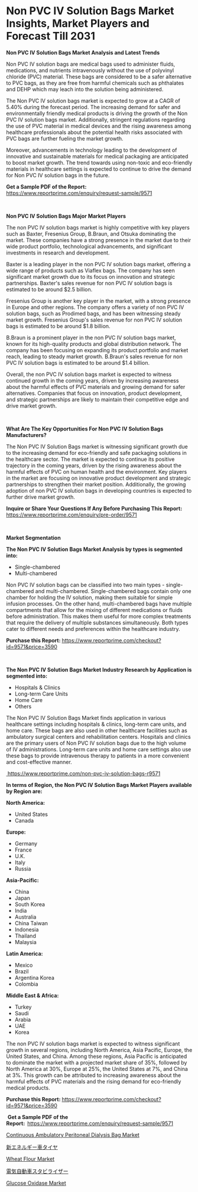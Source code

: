 <p><h1>Non PVC IV Solution Bags Market Insights, Market Players and Forecast Till 2031</h1></p><p><strong>Non PVC IV Solution Bags Market Analysis and Latest Trends</strong></p>
<p><p>Non PVC IV solution bags are medical bags used to administer fluids, medications, and nutrients intravenously without the use of polyvinyl chloride (PVC) material. These bags are considered to be a safer alternative to PVC bags, as they are free from harmful chemicals such as phthalates and DEHP which may leach into the solution being administered.</p><p>The Non PVC IV solution bags market is expected to grow at a CAGR of 5.40% during the forecast period. The increasing demand for safer and environmentally friendly medical products is driving the growth of the Non PVC IV solution bags market. Additionally, stringent regulations regarding the use of PVC material in medical devices and the rising awareness among healthcare professionals about the potential health risks associated with PVC bags are further fueling the market growth.</p><p>Moreover, advancements in technology leading to the development of innovative and sustainable materials for medical packaging are anticipated to boost market growth. The trend towards using non-toxic and eco-friendly materials in healthcare settings is expected to continue to drive the demand for Non PVC IV solution bags in the future.</p></p>
<p><strong>Get a Sample PDF of the Report:&nbsp;</strong> <a href="https://www.reportprime.com/enquiry/request-sample/9571">https://www.reportprime.com/enquiry/request-sample/9571</a></p>
<p>&nbsp;</p>
<p><strong>Non PVC IV Solution Bags Major Market Players</strong></p>
<p><p>The non PVC IV solution bags market is highly competitive with key players such as Baxter, Fresenius Group, B.Braun, and Otsuka dominating the market. These companies have a strong presence in the market due to their wide product portfolio, technological advancements, and significant investments in research and development.</p><p>Baxter is a leading player in the non PVC IV solution bags market, offering a wide range of products such as Viaflex bags. The company has seen significant market growth due to its focus on innovation and strategic partnerships. Baxter's sales revenue for non PVC IV solution bags is estimated to be around $2.5 billion.</p><p>Fresenius Group is another key player in the market, with a strong presence in Europe and other regions. The company offers a variety of non PVC IV solution bags, such as Prodimed bags, and has been witnessing steady market growth. Fresenius Group's sales revenue for non PVC IV solution bags is estimated to be around $1.8 billion.</p><p>B.Braun is a prominent player in the non PVC IV solution bags market, known for its high-quality products and global distribution network. The company has been focusing on expanding its product portfolio and market reach, leading to steady market growth. B.Braun's sales revenue for non PVC IV solution bags is estimated to be around $1.4 billion.</p><p>Overall, the non PVC IV solution bags market is expected to witness continued growth in the coming years, driven by increasing awareness about the harmful effects of PVC materials and growing demand for safer alternatives. Companies that focus on innovation, product development, and strategic partnerships are likely to maintain their competitive edge and drive market growth.</p></p>
<p>&nbsp;</p>
<p><strong>What Are The Key Opportunities For Non PVC IV Solution Bags Manufacturers?</strong></p>
<p><p>The Non PVC IV Solution Bags market is witnessing significant growth due to the increasing demand for eco-friendly and safe packaging solutions in the healthcare sector. The market is expected to continue its positive trajectory in the coming years, driven by the rising awareness about the harmful effects of PVC on human health and the environment. Key players in the market are focusing on innovative product development and strategic partnerships to strengthen their market position. Additionally, the growing adoption of non PVC IV solution bags in developing countries is expected to further drive market growth.</p></p>
<p><strong>Inquire or Share Your Questions If Any Before Purchasing This Report:</strong> <a href="https://www.reportprime.com/enquiry/pre-order/9571">https://www.reportprime.com/enquiry/pre-order/9571</a></p>
<p>&nbsp;</p>
<p><strong>Market Segmentation</strong></p>
<p><strong>The Non PVC IV Solution Bags Market Analysis by types is segmented into:</strong></p>
<p><ul><li>Single-chambered</li><li>Multi-chambered</li></ul></p>
<p><p>Non PVC IV solution bags can be classified into two main types - single-chambered and multi-chambered. Single-chambered bags contain only one chamber for holding the IV solution, making them suitable for simple infusion processes. On the other hand, multi-chambered bags have multiple compartments that allow for the mixing of different medications or fluids before administration. This makes them useful for more complex treatments that require the delivery of multiple substances simultaneously. Both types cater to different needs and preferences within the healthcare industry.</p></p>
<p><strong>Purchase this Report:&nbsp;</strong><a href="https://www.reportprime.com/checkout?id=9571&price=3590">https://www.reportprime.com/checkout?id=9571&price=3590</a></p>
<p>&nbsp;</p>
<p><strong>The Non PVC IV Solution Bags Market Industry Research by Application is segmented into:</strong></p>
<p><ul><li>Hospitals & Clinics</li><li>Long-term Care Units</li><li>Home Care</li><li>Others</li></ul></p>
<p><p>The Non PVC IV Solution Bags Market finds application in various healthcare settings including hospitals & clinics, long-term care units, and home care. These bags are also used in other healthcare facilities such as ambulatory surgical centers and rehabilitation centers. Hospitals and clinics are the primary users of Non PVC IV solution bags due to the high volume of IV administrations. Long-term care units and home care settings also use these bags to provide intravenous therapy to patients in a more convenient and cost-effective manner.</p></p>
<p><a href="https://www.reportprime.com/non-pvc-iv-solution-bags-r9571">&nbsp;https://www.reportprime.com/non-pvc-iv-solution-bags-r9571</a></p>
<p><strong>In terms of Region, the Non PVC IV Solution Bags Market Players available by Region are:</strong></p>
<p>
    <p> <strong> North America: </strong>
        <ul>
            <li>United States</li>
            <li>Canada</li>
        </ul>
        </p> 
    <p> <strong> Europe: </strong>
        <ul>
            <li>Germany</li>
            <li>France</li>
            <li>U.K.</li>
            <li>Italy</li>
            <li>Russia</li>
        </ul>
        </p> 
    <p> <strong> Asia-Pacific: </strong>
        <ul>
            <li>China</li>
            <li>Japan</li>
            <li>South Korea</li>
            <li>India</li>
            <li>Australia</li>
            <li>China Taiwan</li>
            <li>Indonesia</li>
            <li>Thailand</li>
            <li>Malaysia</li>
        </ul>
        </p> 
    <p> <strong> Latin America: </strong>
        <ul>
            <li>Mexico</li>
            <li>Brazil</li>
            <li>Argentina Korea</li>
            <li>Colombia</li>
        </ul>
        </p> 
    <p> <strong> Middle East & Africa: </strong>
        <ul>
            <li>Turkey</li>
            <li>Saudi</li>
            <li>Arabia</li>
            <li>UAE</li>
            <li>Korea</li>
        </ul>
    </p>
    </p>
<p><p>The non PVC IV solution bags market is expected to witness significant growth in several regions, including North America, Asia Pacific, Europe, the United States, and China. Among these regions, Asia Pacific is anticipated to dominate the market with a projected market share of 35%, followed by North America at 30%, Europe at 25%, the United States at 7%, and China at 3%. This growth can be attributed to increasing awareness about the harmful effects of PVC materials and the rising demand for eco-friendly medical products.</p></p>
<p><strong>Purchase this Report: </strong><a href="https://www.reportprime.com/checkout?id=9571&price=3590">https://www.reportprime.com/checkout?id=9571&price=3590</a></p>
<p>&nbsp;<strong>Get a Sample PDF of the Report:&nbsp;&nbsp;</strong><a href="https://www.reportprime.com/enquiry/request-sample/9571">https://www.reportprime.com/enquiry/request-sample/9571</a></p>
<p><strong></strong></p>
<p><p><a href="https://github.com/HowardDelgaXXfnf/Market-Research-Report-List-1/blob/main/continuous-ambulatory-peritoneal-dialysis-bag-market.md">Continuous Ambulatory Peritoneal Dialysis Bag Market</a></p><p><a href="https://github.com/AhmadMann1950/Market-Research-Report-List-2/blob/main/898752485521.md">新エネルギー車タイヤ</a></p><p><a href="https://www.linkedin.com/pulse/global-wheat-flour-market-size-share-analysis-product-type-m34mf?trackingId=vYCbPhkNl9lkWkVZH1SPgQ%3D%3D">Wheat Flour Market</a></p><p><a href="https://github.com/Alenaieme/Market-Research-Report-List-3/blob/main/564680385520.md">電気自動車スタビライザー</a></p><p><a href="https://www.linkedin.com/pulse/glucose-oxidase-market-trends-focusing-insight-forecast-analysis-a44sf?trackingId=pOIMfxYURJTdtwwQ7Mo51g%3D%3D">Glucose Oxidase Market</a></p></p>